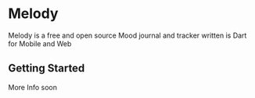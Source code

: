# Melody

Melody is a free and open source Mood journal and tracker written is Dart for Mobile and Web

## Getting Started

More Info soon